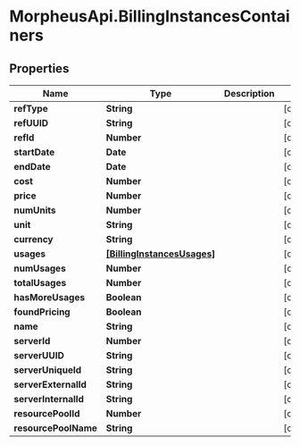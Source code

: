 # MorpheusApi.BillingInstancesContainers

## Properties

Name | Type | Description | Notes
------------ | ------------- | ------------- | -------------
**refType** | **String** |  | [optional] 
**refUUID** | **String** |  | [optional] 
**refId** | **Number** |  | [optional] 
**startDate** | **Date** |  | [optional] 
**endDate** | **Date** |  | [optional] 
**cost** | **Number** |  | [optional] 
**price** | **Number** |  | [optional] 
**numUnits** | **Number** |  | [optional] 
**unit** | **String** |  | [optional] 
**currency** | **String** |  | [optional] 
**usages** | [**[BillingInstancesUsages]**](BillingInstancesUsages.md) |  | [optional] 
**numUsages** | **Number** |  | [optional] 
**totalUsages** | **Number** |  | [optional] 
**hasMoreUsages** | **Boolean** |  | [optional] 
**foundPricing** | **Boolean** |  | [optional] 
**name** | **String** |  | [optional] 
**serverId** | **Number** |  | [optional] 
**serverUUID** | **String** |  | [optional] 
**serverUniqueId** | **String** |  | [optional] 
**serverExternalId** | **String** |  | [optional] 
**serverInternalId** | **String** |  | [optional] 
**resourcePoolId** | **Number** |  | [optional] 
**resourcePoolName** | **String** |  | [optional] 



